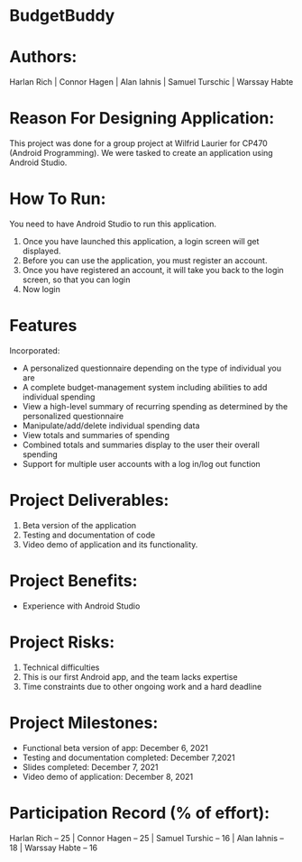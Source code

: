 # BudgetBuddy
 
# Authors:
Harlan Rich |
Connor Hagen |
Alan Iahnis |
Samuel Turschic |
Warssay Habte

# Reason For Designing Application:
This project was done for a group project at Wilfrid Laurier for CP470 (Android Programming).
We were tasked to create an application using Android Studio.

# How To Run:
You need to have Android Studio to run this application.
1. Once you have launched this application, a login screen will get displayed.
2. Before you can use the application, you must register an account.
3. Once you have registered an account, it will take you back to the login screen, so that you can login
4. Now login

# Features
Incorporated:
- A personalized questionnaire depending on the type of individual you are
- A complete budget-management system including abilities to add individual spending
- View a high-level summary of recurring spending as determined by the personalized questionnaire
- Manipulate/add/delete individual spending data
- View totals and summaries of spending
- Combined totals and summaries display to the user their overall spending
- Support for multiple user accounts with a log in/log out function

# Project Deliverables:
1. Beta version of the application
2. Testing and documentation of code
3. Video demo of application and its functionality.

# Project Benefits:
- Experience with Android Studio

# Project Risks: 
1. Technical difficulties
2. This is our first Android app, and the team lacks expertise
3. Time constraints due to other ongoing work and a hard deadline

# Project Milestones: 
- Functional beta version of app: December 6, 2021
- Testing and documentation completed: December 7,2021
- Slides completed: December 7, 2021
- Video demo of application: December 8, 2021

# Participation Record (% of effort):
Harlan Rich – 25 |
Connor Hagen – 25 |
Samuel Turshic – 16 |
Alan Iahnis – 18 |
Warssay Habte – 16
